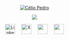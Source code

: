 <p align="center">
  <a href="https://github.com/CelioPedro">
    <img src="https://user-images.githubusercontent.com/20955511/199138068-0a7b7b75-a024-4f00-803f-30a19c5d1b2d.png" alt="Célio Pedro" />
  </a>
</p>

<p align="center">
  <!-- Typing SVG -->
  <a href="https://github.com/DenverCoder1/readme-typing-svg">
    <img src="https://readme-typing-svg.demolab.com/?lines=Full-stack%20web%20and%20app%20developer;Experienced%20UI%2FUX%20Designer;Always%20learning%20new%20things&font=Fira%20Code&center=true&width=440&height=45&color=FF000A&vCenter=true&pause=1000&size=22" />
  </a>
</p>

<!-- Social icons section -->
<p align="center">
  <a href="https://www.linkedin.com/in/seu-perfil"><img width="32px" alt="LinkedIn" title="LinkedIn" src="https://i.imgur.com/yRpa1dQ.png"/></a>
  &#8287;&#8287;&#8287;
  <a href="https://twitter.com/seu-usuario"><img width="32px" alt="X" title="X (Twitter)" src="https://i.imgur.com/AixJgnm.png"/></a>
  &#8287;&#8287;&#8287;
  <a href="https://discord.gg/seu-servidor" title="Discord"><img width="32px" src="https://i.imgur.com/OViZO8J.png"/></a>
  &#8287;&#8287;&#8287;
  <a href="https://www.threads.net/@seu-usuario" title="Threads"><img width="32px" src="https://i.imgur.com/NTOkS3k.png"/></a>
</p>
